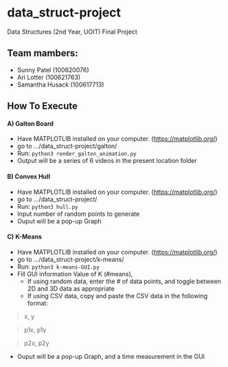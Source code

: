 # data_struct-project
Data Structures (2nd Year, UOIT) Final Project
## Team mambers:
* Sunny Patel (100620076)
* Ari Lotter (100621763)
* Samantha Husack (100617713)

## How To Execute
#### A) Galton Board
* Have MATPLOTLIB installed on your computer. (https://matplotlib.org/)
* go to .../data_struct-project/galton/
* Run: ``` python3 render_galton_animation.py ```
* Output will be a series of 6 videos in the present location folder

#### B) Convex Hull
* Have MATPLOTLIB installed on your computer. (https://matplotlib.org/)
* go to .../data_struct-project/
* Run: ``` python3 hull.py ```
* Input number of random points to generate
* Ouput will be a pop-up Graph

#### C) K-Means
* Have MATPLOTLIB installed on your computer. (https://matplotlib.org/)
* go to .../data_struct-project/k-means/
* Run: ``` python3 k-means-GUI.py ```
* Fill GUI information Value of K (#means),
  * If using random data, enter the # of data points, and toggle between 2D and 3D data as appropriate
  * If using CSV data, copy and paste the CSV data in the following format:
> x, y

> p1x, p1y

> p2x, p2y

* Ouput will be a pop-up Graph, and a time measurement in the GUI
